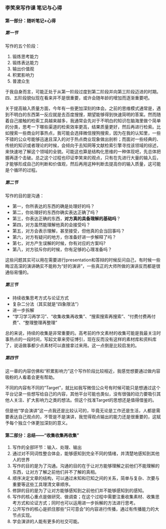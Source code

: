 ### 李笑来写作课 笔记与心得

#### 第一部分：随听笔记+心得

##### 第一节

写作的五个阶段：

1. 锻炼思考能力
2. 锻炼表达能力
3. 输出价值观
4. 积累影响力
5. 普渡众生

于我自身而言，可能正处于从第一阶段过度到第二阶段并向第三阶段迈进的时期。四、五阶段貌似现在看来并不是很重要，或许会随年龄的增加而逐渐重要吧。

关于提高输入质量方面，今年有一些更加深刻的体会。之前的思维模式通常是，遇到不明白的东西第一反应就是去百度搜搜，期望能够得到快速简明的答案。然而随着自己接触的检索工具越来越多，我通常会先对于不明白的知识在脑海里做个简单的分类，思考一下哪些渠道的检索效率更高，结果质量更好，然后再进行检索。比如搜索一些商业时事热点，我可能会选择微信搜狗搜索，因为在我的认知里，一些不错的公众号能够迅速且深入的对于热点商业现象做出剖析；而面对一些经典的、传统的知识或者理论的时候，会倾向于去知网等文献检索引擎寻找该领域的综述，来快速地了解这个领域的全貌。可能这也算是结构化思维的一种体现吧，先总体把握再逐个击破。总之这个过程也印证李笑来的观点，只有在先进行大量的输入后，才能够形成自己的判断和价值观，然后再用这种判断去提高你的输入质量，这可能是个循环的过程。



##### 第二节

写作的目的是沟通：

- 第一，你所表达的东西的确是处理好的吗？
- 第二，你处理好的东西你确实表达正确了吗？
- 第三，你表达正确的东西，**对方真的具备理解的基础吗**？
- 第四，对方虽然能理解他真的会接受吗？
- 第五，对方会表示理解，甚至接受，但他真的会当回事吗？
- 第六，对方有疑问的地方，你准备好进一步解释了吗？
- 第七，对方产生误解的时候，你有对应的方案吗?
- 第八，对方驳斥你的时候，你有足够的心理准备吗？

这些问题其实可以用在需要进行presentation和答辩的时候反问自己，有时候一些晦涩高深的演讲确实不能称为“好的演讲”，一些真正的大师所做的演讲反而都是很通俗易懂的。



##### 第三节

- 持续收集思考方式与论证方式
- 复杂二分法（其实就是“四象限法”）
- 进一步拆解
- “学习学习再学习”、“收集收集再收集”、“搜索搜索再搜索”、“付费付费再付费”、“整理整理再整理”

总的来说，持续的收集是非常重要的。高考前的作文素材的收集可能是我最关注时事热点的一段时间，写起文章来旁征博引，现在反而没有这样的素材库和资料库了，说话做事都少点素材可以直接拿过来用。这一点倒是比较启发的。

##### 第四节

这一章的内容仿佛和“积累影响力”这个写作阶段比较相近，我感觉想要通过做内容吸粉的人看着会更有帮助。

不同的内容有不同的“Target”，就比如我写微信公众号有时候可能只是想通过这个平台记录一些想写给自己的内容，其他平台可能也类似，没有很强的动力要吸引其他人关注、扩大影响力之类的想法。但这个找准Target的思想还是值得借鉴的。

但是他“学会演讲”这一点我还是比较认可的，毕竟无论是工作还是生活，人都是需要表达自己观点的，不管是不是演讲，我觉得观点输出的能力还是很重要的，这赋予每个独立个体更加深刻的意义。



#### 第二部分：总结——“收集收集再收集”

1.  写作的全部环节：输入、处理、输出
2. 通过对不同词性整合体会，能够感知到完全不同的情绪，并清楚地感知到其他人的世界
3. 写作的目的是为了沟通。沟通的目的在于让对方能够理解之前他们不能理解的东西，让对方了解之前他们并不了解的真相。
4. 顺序决定文章的结构，可以通过未知和已知之间的关系，简单与复杂、次要与重要等这些工具理清文章顺序。
5. 修辞的目的是为了让对方能够感知到之前他们并不能够感知到的感知。
6. 写作的核心重点是做研究、做调查；在这个过程中需要注重收集素材、收集思考方式和论证方式；同时也可以运用进一步拆解的方法进行思考。
7. 公开写作的核心是抓住那些“只可意会”的内容进行传播，通过有传播能力的大节点实现。
8. 学会演讲的人能有更多的社交可能。